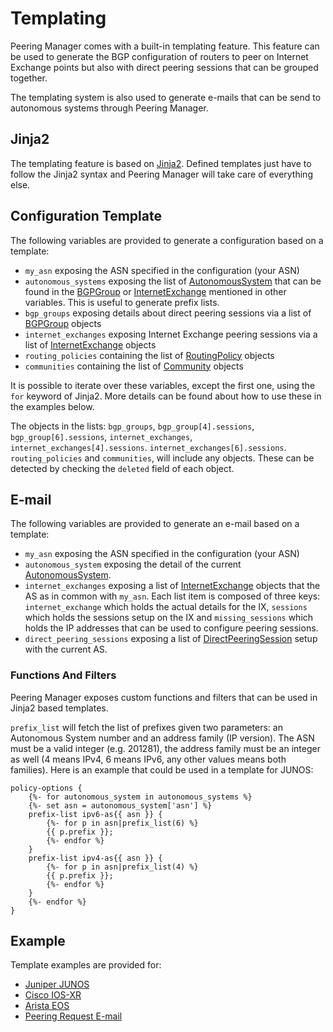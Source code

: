 # Templating

Peering Manager comes with a built-in templating feature. This feature can be
used to generate the BGP configuration of routers to peer on Internet Exchange
points but also with direct peering sessions that can be grouped together.

The templating system is also used to generate e-mails that can be send to
autonomous systems through Peering Manager.

## Jinja2

The templating feature is based on [Jinja2](http://jinja.pocoo.org/docs/2.9/).
Defined templates just have to follow the Jinja2 syntax and Peering Manager
will take care of everything else.

## Configuration Template

The following variables are provided to generate a configuration based on a
template:

  * `my_asn` exposing the ASN specified in the configuration (your ASN)
  * `autonomous_systems` exposing the list of
    [AutonomousSystem](../models/peering/autonomoussystem.md) that can be found in the
    [BGPGroup](../models/peering/bgpgroup.md) or
    [InternetExchange](../models/peering/internetexchange.md) mentioned in other
    variables. This is useful to generate prefix lists.
  * `bgp_groups` exposing details about direct peering sessions via a list of
    [BGPGroup](../models/peering/bgpgroup.md) objects
  * `internet_exchanges` exposing Internet Exchange peering sessions via a list
    of [InternetExchange](../models/peering/internetexchange.md) objects
  * `routing_policies` containing the list of
    [RoutingPolicy](../models/peering/routingpolicy.md) objects
  * `communities` containing the list of [Community](../models/peering/community.md)
    objects

It is possible to iterate over these variables, except the first one, using the
`for` keyword of Jinja2. More details can be found about how to use these in
the examples below.

The objects in the lists: `bgp_groups`, `bgp_group[4].sessions`, `bgp_group[6].sessions`, `internet_exchanges`, `internet_exchanges[4].sessions`. `internet_exchanges[6].sessions`. `routing_policies` and `communities`, will include any objects. These can be detected by checking the `deleted` field of each object. 

## E-mail

The following variables are provided to generate an e-mail based on a template:

  * `my_asn` exposing the ASN specified in the configuration (your ASN)
  * `autonomous_system` exposing the detail of the current
    [AutonomousSystem](../models/peering/autonomoussystem.md).
  * `internet_exchanges` exposing a list of
    [InternetExchange](../models/peering/internetexchange.md) objects that the AS as in
    common with `my_asn`. Each list item is composed of three keys:
    `internet_exchange` which holds the actual details for the IX, `sessions`
    which holds the sessions setup on the IX and `missing_sessions` which holds
    the IP addresses that can be used to configure peering sessions.
  * `direct_peering_sessions` exposing a list of
    [DirectPeeringSession](../models/peering/directpeeringsession.md) setup with the
    current AS.

### Functions And Filters

Peering Manager exposes custom functions and filters that can be used in Jinja2
based templates.

`prefix_list` will fetch the list of prefixes given two parameters: an
Autonomous System number and an address family (IP version). The ASN must be a
valid integer (e.g. 201281), the address family must be an integer as well (4
means IPv4, 6 means IPv6, any other values means both families). Here is an
example that could be used in a template for JUNOS:

```no-highlight
policy-options {
    {%- for autonomous_system in autonomous_systems %}
    {%- set asn = autonomous_system['asn'] %}
    prefix-list ipv6-as{{ asn }} {
        {%- for p in asn|prefix_list(6) %}
        {{ p.prefix }};
        {%- endfor %}
    }
    prefix-list ipv4-as{{ asn }} {
        {%- for p in asn|prefix_list(4) %}
        {{ p.prefix }};
        {%- endfor %}
    }
    {%- endfor %}
}
```

## Example

Template examples are provided for:

  * [Juniper JUNOS](juniper-junos.md)
  * [Cisco IOS-XR](cisco-iosxr.md)
  * [Arista EOS](arista-eos.md)
  * [Peering Request E-mail](peering-request-email.md)
